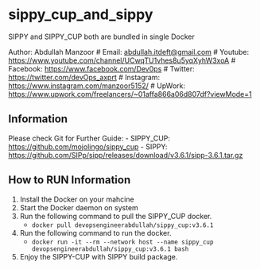 # sippy_cup_and_sippy
SIPPY and SIPPY_CUP both are bundled in single Docker

Author: Abdullah Manzoor                                                     #
Email: abdullah.itdeft@gmail.com                                             #
Youtube: https://www.youtube.com/channel/UCwqTU1vhes8u5yqXyhW3xoA            #
Facebook: https://www.facebook.com/Dev0ps                                    #
Twitter: https://twitter.com/devOps_axprt                                    #
Instagram: https://www.instagram.com/manzoor5152/                            #
UpWork: https://www.upwork.com/freelancers/~01affa866a06d807df?viewMode=1

## Information
Please check Git for Further Guide: 
     -   SIPPY_CUP: https://github.com/mojolingo/sippy_cup
     -   SIPPY: https://github.com/SIPp/sipp/releases/download/v3.6.1/sipp-3.6.1.tar.gz

## How to RUN Information
1. Install the Docker on your mahcine
2. Start the Docker daemon on system
3. Run the following command to pull the SIPPY_CUP docker.
     -   `docker pull devopsengineerabdullah/sippy_cup:v3.6.1`
4. Run the following command to run the docker.
    -   `docker run -it --rm --network host --name sippy_cup devopsengineerabdullah/sippy_cup:v3.6.1 bash`
5. Enjoy the SIPPY-CUP with SIPPY build package.
